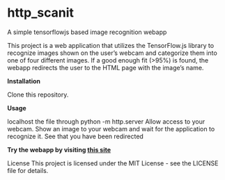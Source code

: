 # http_scanit
A simple tensorflowjs based image recognition webapp

This project is a web application that utilizes the TensorFlow.js library to recognize images shown on the user’s webcam and categorize them into one of four different images. If a good enough fit (>95%) is found, the webapp redirects the user to the HTML page with the image’s name.

**Installation**

Clone this repository.

**Usage**

localhost the file through python -m http.server
Allow access to your webcam.
Show an image to your webcam and wait for the application to recognize it.
See that you have been redirected

**Try the webapp by visiting [this site](https://dibbywang.github.io/http_scanit)**

License
This project is licensed under the MIT License - see the LICENSE file for details.
